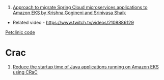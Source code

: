 
1. [Approach to migrate Spring Cloud microservices applications to Amazon EKS by Krishna Gogineni and Srinivasa Shaik ](https://aws.amazon.com/blogs/mt/approach-to-migrate-spring-cloud-microservices-applications-to-amazon-eks/)
- Related video - https://www.twitch.tv/videos/2108886129

[Petclinic code](https://github.com/aws-observability/application-signals-demo.git)

# Crac

1. [Reduce the startup time of Java applications running on Amazon EKS using CRaC](https://github.com/aws-samples/aws-eks-crac)